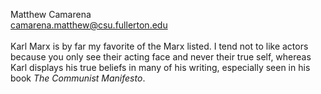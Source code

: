 Matthew Camarena<br>
camarena.matthew@csu.fullerton.edu<br>
<br>
Karl Marx is by far my favorite of the Marx listed. I tend not to like actors because you only see their acting face and never their true self, whereas Karl displays his true beliefs in many of his writing, especially seen in his book *The Communist Manifesto*. 